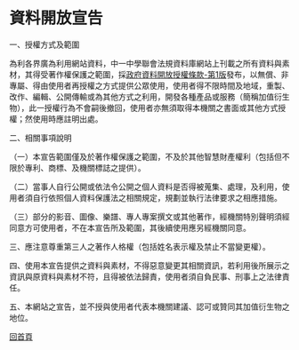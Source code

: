 <h1>資料開放宣告</h1>
<div>
<p>一、授權方式及範圍<br/>

為利各界廣為利用網站資料，中一中學聯會法規資料庫網站上刊載之所有資料與素材，其得受著作權保護之範圍，採<a href="https://data.gov.tw/license" target="_blank">政府資料開放授權條款-第1版</a>發布，以無償、非專屬、得由使用者再授權之方式提供公眾使用，使用者得不限時間及地域，重製、改作、編輯、公開傳輸或為其他方式之利用，開發各種產品或服務（簡稱加值衍生物），此一授權行為不會嗣後撤回，使用者亦無須取得本機關之書面或其他方式授權；然使用時應註明出處。</p>
<p>
二、相關事項說明<br/>

<span>（一）本宣告範圍僅及於著作權保護之範圍，不及於其他智慧財產權利（包括但不限於專利、商標、及機關標誌之提供）。</span><br/>

<span>（二）當事人自行公開或依法令公開之個人資料是否得被蒐集、處理，及利用，使用者須自行依照個人資料保護法之相關規定，規劃並執行法律要求之相應措施。</span><br/>

<span>（三）部分的影音、圖像、樂譜、專人專案撰文或其他著作，經機關特別聲明須經同意方可使用者，不在本宣告所及範圍，其後續使用應另經機關同意。</span><br/>
</p><p>
三、應注意尊重第三人之著作人格權（包括姓名表示權及禁止不當變更權）。
</p><p>
四、使用本宣告提供之資料與素材，不得惡意變更其相關資訊，若利用後所展示之資訊與原資料與素材不符，且得被依法歸責，使用者須自負民事、刑事上之法律責任。
</p><p>
五、本網站之宣告，並不授與使用者代表本機關建議、認可或贊同其加值衍生物之地位。

</p></div>
<a href="">回首頁</a>